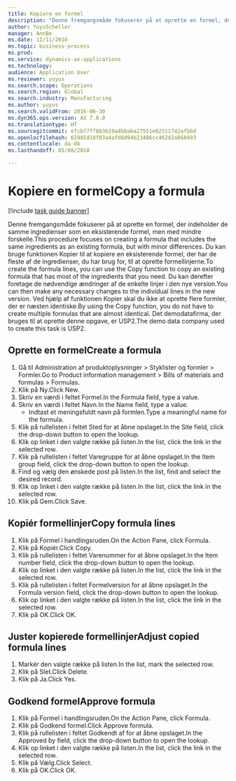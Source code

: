 ```yaml
--- 
title: Kopiere en formel
description: "Denne fremgangsmåde fokuserer på at oprette en formel, der indeholder de samme ingredienser som en eksisterende formel, men med mindre forskelle."
author: YuyuScheller
manager: AnnBe
ms.date: 11/11/2016
ms.topic: business-process
ms.prod: 
ms.service: dynamics-ax-applications
ms.technology: 
audience: Application User
ms.reviewer: yuyus
ms.search.scope: Operations
ms.search.region: Global
ms.search.industry: Manufacturing
ms.author: yuyus
ms.search.validFrom: 2016-06-30
ms.dyn365.ops.version: AX 7.0.0
ms.translationtype: HT
ms.sourcegitcommit: efcb77ff883b29a4bbaba27551e02311742afbbd
ms.openlocfilehash: 61985d18f03a4afd8d94b23486cc462d2a868493
ms.contentlocale: da-dk
ms.lasthandoff: 05/08/2018

---
```

# <a name="copy-a-formula"></a><span data-ttu-id="7bbb7-103">Kopiere en formel</span><span class="sxs-lookup"><span data-stu-id="7bbb7-103">Copy a formula</span></span>

[!include [task guide banner](../../includes/task-guide-banner.md)]

<span data-ttu-id="7bbb7-104">Denne fremgangsmåde fokuserer på at oprette en formel, der indeholder de samme ingredienser som en eksisterende formel, men med mindre forskelle.</span><span class="sxs-lookup"><span data-stu-id="7bbb7-104">This procedure focuses on creating a formula that includes the same ingredients as an existing formula, but with minor differences.</span></span> <span data-ttu-id="7bbb7-105">Du kan bruge funktionen Kopier til at kopiere en eksisterende formel, der har de fleste af de ingredienser, du har brug for, til at oprette formellinjerne.</span><span class="sxs-lookup"><span data-stu-id="7bbb7-105">To create the formula lines, you can use the Copy function to copy an existing formula that has most of the ingredients that you need.</span></span> <span data-ttu-id="7bbb7-106">Du kan derefter foretage de nødvendige ændringer af de enkelte linjer i den nye version.</span><span class="sxs-lookup"><span data-stu-id="7bbb7-106">You can then make any necessary changes to the individual lines in the new version.</span></span> <span data-ttu-id="7bbb7-107">Ved hjælp af funktionen Kopier skal du ikke at oprette flere formler, der er næsten identiske.</span><span class="sxs-lookup"><span data-stu-id="7bbb7-107">By using the Copy function, you do not have to create multiple formulas that are almost identical.</span></span> <span data-ttu-id="7bbb7-108">Det demodatafirma, der bruges til at oprette denne opgave, er USP2.</span><span class="sxs-lookup"><span data-stu-id="7bbb7-108">The demo data company used to create this task is USP2.</span></span>


## <a name="create-a-formula"></a><span data-ttu-id="7bbb7-109">Oprette en formel</span><span class="sxs-lookup"><span data-stu-id="7bbb7-109">Create a formula</span></span>
1. <span data-ttu-id="7bbb7-110">Gå til Administration af produktoplysninger > Styklister og formler > Formler.</span><span class="sxs-lookup"><span data-stu-id="7bbb7-110">Go to Product information management > Bills of materials and formulas > Formulas.</span></span>
2. <span data-ttu-id="7bbb7-111">Klik på Ny.</span><span class="sxs-lookup"><span data-stu-id="7bbb7-111">Click New.</span></span>
3. <span data-ttu-id="7bbb7-112">Skriv en værdi i feltet Formel.</span><span class="sxs-lookup"><span data-stu-id="7bbb7-112">In the Formula field, type a value.</span></span>
4. <span data-ttu-id="7bbb7-113">Skriv en værdi i feltet Navn.</span><span class="sxs-lookup"><span data-stu-id="7bbb7-113">In the Name field, type a value.</span></span>
    * <span data-ttu-id="7bbb7-114">Indtast et meningsfuldt navn på formlen.</span><span class="sxs-lookup"><span data-stu-id="7bbb7-114">Type a meaningful name for the formula.</span></span>  
5. <span data-ttu-id="7bbb7-115">Klik på rullelisten i feltet Sted for at åbne opslaget.</span><span class="sxs-lookup"><span data-stu-id="7bbb7-115">In the Site field, click the drop-down button to open the lookup.</span></span>
6. <span data-ttu-id="7bbb7-116">Klik op linket i den valgte række på listen.</span><span class="sxs-lookup"><span data-stu-id="7bbb7-116">In the list, click the link in the selected row.</span></span>
7. <span data-ttu-id="7bbb7-117">Klik på rullelisten i feltet Varegruppe for at åbne opslaget.</span><span class="sxs-lookup"><span data-stu-id="7bbb7-117">In the Item group field, click the drop-down button to open the lookup.</span></span>
8. <span data-ttu-id="7bbb7-118">Find og vælg den ønskede post på listen.</span><span class="sxs-lookup"><span data-stu-id="7bbb7-118">In the list, find and select the desired record.</span></span>
9. <span data-ttu-id="7bbb7-119">Klik op linket i den valgte række på listen.</span><span class="sxs-lookup"><span data-stu-id="7bbb7-119">In the list, click the link in the selected row.</span></span>
10. <span data-ttu-id="7bbb7-120">Klik på Gem.</span><span class="sxs-lookup"><span data-stu-id="7bbb7-120">Click Save.</span></span>

## <a name="copy-formula-lines"></a><span data-ttu-id="7bbb7-121">Kopiér formellinjer</span><span class="sxs-lookup"><span data-stu-id="7bbb7-121">Copy formula lines</span></span>
1. <span data-ttu-id="7bbb7-122">Klik på Formel i handlingsruden.</span><span class="sxs-lookup"><span data-stu-id="7bbb7-122">On the Action Pane, click Formula.</span></span>
2. <span data-ttu-id="7bbb7-123">Klik på Kopiér.</span><span class="sxs-lookup"><span data-stu-id="7bbb7-123">Click Copy.</span></span>
3. <span data-ttu-id="7bbb7-124">Klik på rullelisten i feltet Varenummer for at åbne opslaget.</span><span class="sxs-lookup"><span data-stu-id="7bbb7-124">In the Item number field, click the drop-down button to open the lookup.</span></span>
4. <span data-ttu-id="7bbb7-125">Klik op linket i den valgte række på listen.</span><span class="sxs-lookup"><span data-stu-id="7bbb7-125">In the list, click the link in the selected row.</span></span>
5. <span data-ttu-id="7bbb7-126">Klik på rullelisten i feltet Formelversion for at åbne opslaget.</span><span class="sxs-lookup"><span data-stu-id="7bbb7-126">In the Formula version field, click the drop-down button to open the lookup.</span></span>
6. <span data-ttu-id="7bbb7-127">Klik op linket i den valgte række på listen.</span><span class="sxs-lookup"><span data-stu-id="7bbb7-127">In the list, click the link in the selected row.</span></span>
7. <span data-ttu-id="7bbb7-128">Klik på OK.</span><span class="sxs-lookup"><span data-stu-id="7bbb7-128">Click OK.</span></span>

## <a name="adjust-copied-formula-lines"></a><span data-ttu-id="7bbb7-129">Juster kopierede formellinjer</span><span class="sxs-lookup"><span data-stu-id="7bbb7-129">Adjust copied formula lines</span></span>
1. <span data-ttu-id="7bbb7-130">Markér den valgte række på listen.</span><span class="sxs-lookup"><span data-stu-id="7bbb7-130">In the list, mark the selected row.</span></span>
2. <span data-ttu-id="7bbb7-131">Klik på Slet.</span><span class="sxs-lookup"><span data-stu-id="7bbb7-131">Click Delete.</span></span>
3. <span data-ttu-id="7bbb7-132">Klik på Ja.</span><span class="sxs-lookup"><span data-stu-id="7bbb7-132">Click Yes.</span></span>

## <a name="approve-formula"></a><span data-ttu-id="7bbb7-133">Godkend formel</span><span class="sxs-lookup"><span data-stu-id="7bbb7-133">Approve formula</span></span>
1. <span data-ttu-id="7bbb7-134">Klik på Formel i handlingsruden.</span><span class="sxs-lookup"><span data-stu-id="7bbb7-134">On the Action Pane, click Formula.</span></span>
2. <span data-ttu-id="7bbb7-135">Klik på Godkend formel.</span><span class="sxs-lookup"><span data-stu-id="7bbb7-135">Click Approve formula.</span></span>
3. <span data-ttu-id="7bbb7-136">Klik på rullelisten i feltet Godkendt af for at åbne opslaget.</span><span class="sxs-lookup"><span data-stu-id="7bbb7-136">In the Approved by field, click the drop-down button to open the lookup.</span></span>
4. <span data-ttu-id="7bbb7-137">Klik op linket i den valgte række på listen.</span><span class="sxs-lookup"><span data-stu-id="7bbb7-137">In the list, click the link in the selected row.</span></span>
5. <span data-ttu-id="7bbb7-138">Klik på Vælg.</span><span class="sxs-lookup"><span data-stu-id="7bbb7-138">Click Select.</span></span>
6. <span data-ttu-id="7bbb7-139">Klik på OK.</span><span class="sxs-lookup"><span data-stu-id="7bbb7-139">Click OK.</span></span>



